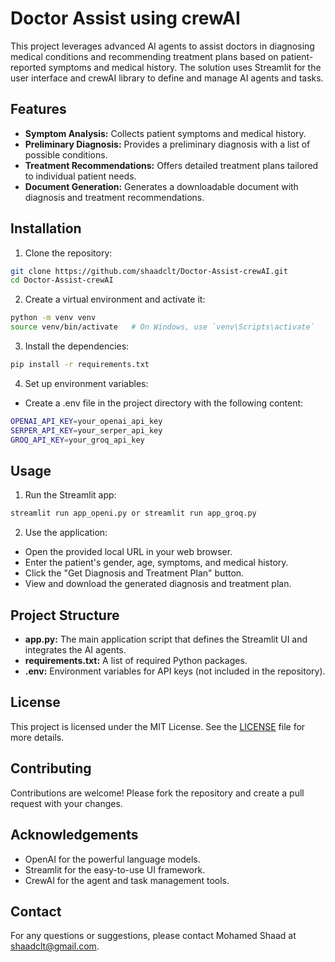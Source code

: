 # Doctor Assist using crewAI
This project leverages advanced AI agents to assist doctors in diagnosing medical conditions and recommending treatment plans based on patient-reported symptoms and medical history. The solution uses Streamlit for the user interface and crewAI library to define and manage AI agents and tasks.

## Features
- **Symptom Analysis:** Collects patient symptoms and medical history.
- **Preliminary Diagnosis:** Provides a preliminary diagnosis with a list of possible conditions.
- **Treatment Recommendations:** Offers detailed treatment plans tailored to individual patient needs.
- **Document Generation:** Generates a downloadable document with diagnosis and treatment recommendations.

## Installation
1. Clone the repository:

```bash
git clone https://github.com/shaadclt/Doctor-Assist-crewAI.git
cd Doctor-Assist-crewAI
```
2. Create a virtual environment and activate it:

```bash
python -m venv venv
source venv/bin/activate   # On Windows, use `venv\Scripts\activate`
```

3. Install the dependencies:

```bash
pip install -r requirements.txt
```

4. Set up environment variables:

- Create a .env file in the project directory with the following content:
```bash
OPENAI_API_KEY=your_openai_api_key
SERPER_API_KEY=your_serper_api_key
GROQ_API_KEY=your_groq_api_key
```

## Usage
1. Run the Streamlit app:

```bash
streamlit run app_openi.py or streamlit run app_groq.py
```

2. Use the application:

- Open the provided local URL in your web browser.
- Enter the patient's gender, age, symptoms, and medical history.
- Click the "Get Diagnosis and Treatment Plan" button.
- View and download the generated diagnosis and treatment plan.

## Project Structure
- **app.py:** The main application script that defines the Streamlit UI and integrates the AI agents.
- **requirements.txt:** A list of required Python packages.
- **.env:** Environment variables for API keys (not included in the repository).

## License
This project is licensed under the MIT License. See the [LICENSE](LICENSE.txt) file for more details.

## Contributing
Contributions are welcome! Please fork the repository and create a pull request with your changes.

## Acknowledgements
- OpenAI for the powerful language models.
- Streamlit for the easy-to-use UI framework.
- CrewAI for the agent and task management tools.

## Contact
For any questions or suggestions, please contact Mohamed Shaad at shaadclt@gmail.com.
